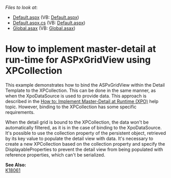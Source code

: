 <!-- default file list -->
*Files to look at*:

* [Default.aspx](./CS/Q215883/Default.aspx) (VB: [Default.aspx](./VB/Q215883/Default.aspx))
* [Default.aspx.cs](./CS/Q215883/Default.aspx.cs) (VB: [Default.aspx](./VB/Q215883/Default.aspx))
* [Global.asax](./CS/Q215883/Global.asax) (VB: [Global.asax](./VB/Q215883/Global.asax))
<!-- default file list end -->
# How to implement master-detail at run-time for ASPxGridView using XPCollection


<p>This example demonstrates how to bind the ASPxGridView within the Detail Template to the XPCollection. This can be done in the same manner, as when the XpoDataSource is used to provide data. This approach is described in the <a href="http://documentation.devexpress.com/#AspNet/CustomDocument3873"><u>How to: Implement Master-Detail at Runtime (XPO)</u></a> help topic. However, binding to the XPCollection has some specific requirements.</p><p>When the detail grid is bound to the XPCollection, the data won't be automatically filtered, as it is in the case of binding to the XpoDataSource. It's possible to use the collection property of the persistent object, retrieved by its key value to populate the detail view with data. It's necessary to create a new XPCollection based on the collection property and specify the DisplayableProperties to prevent the detail view from being populated with reference properties, which can't be serialized.</p><p><strong>See Also:</strong><br />
<a href="https://www.devexpress.com/Support/Center/p/K18061">K18061</a></p>

<br/>


